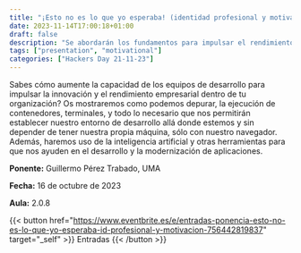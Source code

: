 ```yaml
---
title: "¡Esto no es lo que yo esperaba! (identidad profesional y motivación)"
date: 2023-11-14T17:00:18+01:00
draft: false
description: "Se abordarán los fundamentos para impulsar el rendimiento empresarial, crear entornos adecuado y eliminar los puntos de fricción."
tags: ["presentation", "motivational"]
categories: ["Hackers Day 21-11-23"]
---
```

Sabes cómo aumente la capacidad de los equipos de desarrollo para impulsar la innovación y el rendimiento empresarial dentro de tu organización? Os mostraremos como podemos depurar, la ejecución de contenedores, terminales, y todo lo necesario que nos permitirán establecer nuestro entorno de desarrollo allá donde estemos y sin depender de tener nuestra propia máquina, sólo con nuestro navegador. Además, haremos uso de la inteligencia artificial y otras herramientas para que nos ayuden en el desarrollo y la modernización de aplicaciones.

**Ponente:** Guillermo Pérez Trabado, UMA

**Fecha:** 16 de octubre de 2023

**Aula:** 2.0.8

{{< button href="https://www.eventbrite.es/e/entradas-ponencia-esto-no-es-lo-que-yo-esperaba-id-profesional-y-motivacion-756442819837" target="_self" >}}
Entradas
{{< /button >}}
